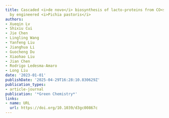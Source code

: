 ```yaml
---
title: Cascaded <i>de novo</i> biosynthesis of lacto-proteins from CO<sub>2</sub>
  by engineered <i>Pichia pastoris</i>
authors:
- Xueqin Lv
- Shixiu Cui
- Jie Chen
- Lingling Wang
- Yanfeng Liu
- Jianghua Li
- Guocheng Du
- Xiaohao Liu
- Jian Chen
- Rodrigo Ledesma‐Amaro
- Long Liu
date: '2023-01-01'
publishDate: '2025-04-29T16:28:10.830629Z'
publication_types:
- article-journal
publication: '*Green Chemistry*'
links:
- name: URL
  url: https://doi.org/10.1039/d3gc00867c
---
```

